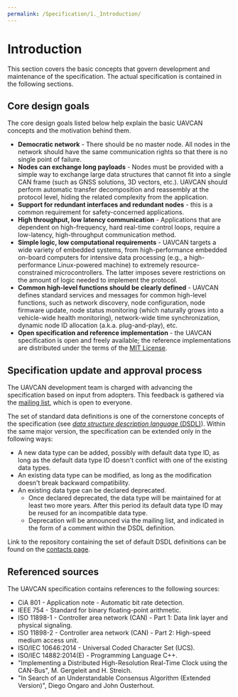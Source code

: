 ```yaml
---
permalink: /Specification/1._Introduction/
---
```


# Introduction

This section covers the basic concepts that govern development and maintenance of the specification.
The actual specification is contained in the following sections.

## Core design goals

The core design goals listed below help explain the basic UAVCAN concepts and the motivation behind them.

* **Democratic network** - There should be no master node. All nodes in the network should have the same communication rights so that there is no single point of failure.
* **Nodes can exchange long payloads** - Nodes must be provided with a simple way to exchange large data structures that cannot fit into a single CAN frame (such as GNSS solutions, 3D vectors, etc.). UAVCAN should perform automatic transfer decomposition and reassembly at the protocol level, hiding the related complexity from the application.
* **Support for redundant interfaces and redundant nodes** - this is a common requirement for
safety-concerned applications.
* **High throughput, low latency communication** - Applications that are dependent on high-frequency,
hard real-time control loops, require a low-latency, high-throughput communication method.
* **Simple logic, low computational requirements** - UAVCAN targets a wide variety of embedded systems,
from high-performance embedded on-board computers for intensive data processing
(e.g., a high-performance Linux-powered machine) to extremely resource-constrained microcontrollers.
The latter imposes severe restrictions on the amount of logic needed to implement the protocol.
* **Common high-level functions should be clearly defined** - UAVCAN defines standard services and messages
for common high-level functions, such as network discovery, node configuration, node firmware update,
node status monitoring (which naturally grows into a vehicle-wide health monitoring),
network-wide time synchronization, dynamic node ID allocation (a.k.a. plug-and-play), etc.
* **Open specification and reference implementation** - the UAVCAN specification is open and freely available; the reference implementations are distributed under the terms of the
[MIT License](http://en.wikipedia.org/wiki/MIT_License).

## Specification update and approval process

The UAVCAN development team is charged with advancing the specification based on input from adopters. This feedback is gathered via the [mailing list](/Contact), which is open to everyone.

The set of standard data definitions is one of the cornerstone concepts of the specification (see [*data structure description language* (DSDL)](/Specification/3._Data_structure_description_language)).
Within the same major version, the specification can be extended only in the following ways:

* A new data type can be added, possibly with default data type ID, as long as the default data type ID doesn't
conflict with one of the existing data types.
* An existing data type can be modified, as long as the modification doesn't break backward compatibility.
* An existing data type can be declared deprecated. 
  * Once declared deprecated, the data type will be maintained for at least two more years. After this period its default data type ID may be reused for an incompatible data type.
  * Deprecation will be announced via the mailing list, and indicated in the form of a comment within the DSDL definition.

Link to the repository containing the set of default DSDL definitions can be found on the
[contacts page](/Contact).

## Referenced sources

The UAVCAN specification contains references to the following sources:

* CiA 801 - Application note - Automatic bit rate detection.
* IEEE 754 - Standard for binary floating-point arithmetic.
* ISO 11898-1 - Controller area network (CAN) - Part 1: Data link layer and physical signaling.
* ISO 11898-2 - Controller area network (CAN) - Part 2: High-speed medium access unit.
* ISO/IEC 10646:2014 - Universal Coded Character Set (UCS).
* ISO/IEC 14882:2014(E) - Programming Language C++.
* "Implementing a Distributed High-Resolution Real-Time Clock using the CAN-Bus", M. Gergeleit and H. Streich.
* "In Search of an Understandable Consensus Algorithm (Extended Version)", Diego Ongaro and John Ousterhout.
